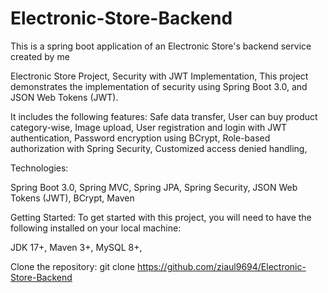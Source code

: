 # Electronic-Store-Backend
This is a spring boot application of an Electronic Store's backend service created by me

Electronic Store Project, Security with JWT Implementation,
This project demonstrates the implementation of security using Spring Boot 3.0,
and JSON Web Tokens (JWT). 

It includes the following features:
Safe data transfer,
User can buy product category-wise,
Image upload,
User registration and login with JWT authentication,
Password encryption using BCrypt,
Role-based authorization with Spring Security,
Customized access denied handling,

Technologies:

Spring Boot 3.0,
Spring MVC,
Spring JPA,
Spring Security,
JSON Web Tokens (JWT),
BCrypt,
Maven

Getting Started:
To get started with this project, you will need to have the following installed on your local machine:

JDK 17+,
Maven 3+,
MySQL 8+,

Clone the repository: git clone https://github.com/ziaul9694/Electronic-Store-Backend
